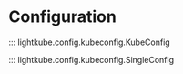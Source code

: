 # Configuration

::: lightkube.config.kubeconfig.KubeConfig

::: lightkube.config.kubeconfig.SingleConfig
